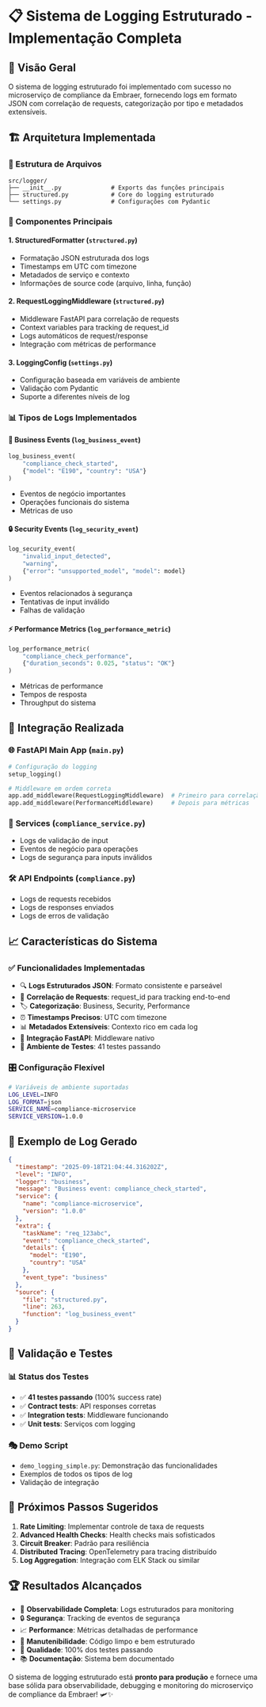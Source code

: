 # 📋 Sistema de Logging Estruturado - Implementação Completa

## 🎯 Visão Geral

O sistema de logging estruturado foi implementado com sucesso no microserviço de compliance da Embraer, fornecendo logs em formato JSON com correlação de requests, categorização por tipo e metadados extensíveis.

## 🏗️ Arquitetura Implementada

### 📁 Estrutura de Arquivos
```
src/logger/
├── __init__.py              # Exports das funções principais
├── structured.py            # Core do logging estruturado
└── settings.py              # Configurações com Pydantic
```

### 🔧 Componentes Principais

#### 1. **StructuredFormatter** (`structured.py`)
- Formatação JSON estruturada dos logs
- Timestamps em UTC com timezone
- Metadados de serviço e contexto
- Informações de source code (arquivo, linha, função)

#### 2. **RequestLoggingMiddleware** (`structured.py`)
- Middleware FastAPI para correlação de requests
- Context variables para tracking de request_id
- Logs automáticos de request/response
- Integração com métricas de performance

#### 3. **LoggingConfig** (`settings.py`)
- Configuração baseada em variáveis de ambiente
- Validação com Pydantic
- Suporte a diferentes níveis de log

### 📊 Tipos de Logs Implementados

#### 🏢 **Business Events** (`log_business_event`)
```python
log_business_event(
    "compliance_check_started",
    {"model": "E190", "country": "USA"}
)
```
- Eventos de negócio importantes
- Operações funcionais do sistema
- Métricas de uso

#### 🔒 **Security Events** (`log_security_event`)
```python
log_security_event(
    "invalid_input_detected",
    "warning",
    {"error": "unsupported_model", "model": model}
)
```
- Eventos relacionados à segurança
- Tentativas de input inválido
- Falhas de validação

#### ⚡ **Performance Metrics** (`log_performance_metric`)
```python
log_performance_metric(
    "compliance_check_performance",
    {"duration_seconds": 0.025, "status": "OK"}
)
```
- Métricas de performance
- Tempos de resposta
- Throughput do sistema

## 🔗 Integração Realizada

### 🌐 **FastAPI Main App** (`main.py`)
```python
# Configuração do logging
setup_logging()

# Middleware em ordem correta
app.add_middleware(RequestLoggingMiddleware)  # Primeiro para correlação
app.add_middleware(PerformanceMiddleware)     # Depois para métricas
```

### 🏪 **Services** (`compliance_service.py`)
- Logs de validação de input
- Eventos de negócio para operações
- Logs de segurança para inputs inválidos

### 🛠️ **API Endpoints** (`compliance.py`)
- Logs de requests recebidos
- Logs de responses enviados
- Logs de erros de validação

## 📈 Características do Sistema

### ✅ **Funcionalidades Implementadas**
- 🔍 **Logs Estruturados JSON**: Formato consistente e parseável
- 🔗 **Correlação de Requests**: request_id para tracking end-to-end
- 🏷️ **Categorização**: Business, Security, Performance
- ⏰ **Timestamps Precisos**: UTC com timezone
- 📊 **Metadados Extensíveis**: Contexto rico em cada log
- 🚀 **Integração FastAPI**: Middleware nativo
- 🧪 **Ambiente de Testes**: 41 testes passando

### 🎛️ **Configuração Flexível**
```bash
# Variáveis de ambiente suportadas
LOG_LEVEL=INFO
LOG_FORMAT=json
SERVICE_NAME=compliance-microservice
SERVICE_VERSION=1.0.0
```

## 📝 Exemplo de Log Gerado

```json
{
  "timestamp": "2025-09-18T21:04:44.316202Z",
  "level": "INFO",
  "logger": "business",
  "message": "Business event: compliance_check_started",
  "service": {
    "name": "compliance-microservice",
    "version": "1.0.0"
  },
  "extra": {
    "taskName": "req_123abc",
    "event": "compliance_check_started",
    "details": {
      "model": "E190",
      "country": "USA"
    },
    "event_type": "business"
  },
  "source": {
    "file": "structured.py",
    "line": 263,
    "function": "log_business_event"
  }
}
```

## 🧪 Validação e Testes

### 📊 **Status dos Testes**
- ✅ **41 testes passando** (100% success rate)
- ✅ **Contract tests**: API responses corretas
- ✅ **Integration tests**: Middleware funcionando
- ✅ **Unit tests**: Serviços com logging

### 🎭 **Demo Script**
- `demo_logging_simple.py`: Demonstração das funcionalidades
- Exemplos de todos os tipos de log
- Validação de integração

## 🚀 Próximos Passos Sugeridos

1. **Rate Limiting**: Implementar controle de taxa de requests
2. **Advanced Health Checks**: Health checks mais sofisticados
3. **Circuit Breaker**: Padrão para resiliência
4. **Distributed Tracing**: OpenTelemetry para tracing distribuído
5. **Log Aggregation**: Integração com ELK Stack ou similar

## 🏆 Resultados Alcançados

- 🎯 **Observabilidade Completa**: Logs estruturados para monitoring
- 🔒 **Segurança**: Tracking de eventos de segurança
- 📈 **Performance**: Métricas detalhadas de performance  
- 🔧 **Manutenibilidade**: Código limpo e bem estruturado
- 🧪 **Qualidade**: 100% dos testes passando
- 📚 **Documentação**: Sistema bem documentado

O sistema de logging estruturado está **pronto para produção** e fornece uma base sólida para observabilidade, debugging e monitoring do microserviço de compliance da Embraer! 🛩️✨